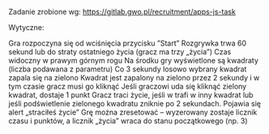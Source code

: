 Zadanie zrobione wg:
https://gitlab.gwo.pl/recruitment/apps-js-task

Wytyczne:

Gra rozpoczyna się od wciśnięcia przycisku ”Start”
Rozgrywka trwa 60 sekund lub do straty ostatniego życia (gracz ma trzy „życia”)
Czas widoczny w prawym górnym rogu
Na środku gry wyświetlone są kwadraty (liczba podawana z parametru)
Co 3 sekundy losowo wybrany kwadrat zapala się na zielono
Kwadrat jest zapalony na zielono przez 2 sekundy i w tym czasie gracz musi go kliknąć
Jeśli graczowi uda się kliknąć zielony kwadrat, dostaje 1 punkt
Gracz traci życie, jeśli w trafi w inny kwadrat lub jeśli podświetlenie zielonego kwadratu zniknie po 2 sekundach. Pojawia się alert „straciłeś życie”
Grę można zresetować – wyzerowany zostaje licznik czasu i punktów, a licznik „życia” wraca do stanu początkowego (np. 3)

